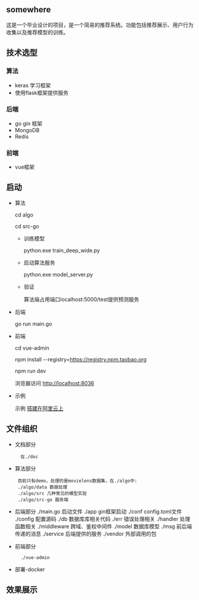 ## somewhere

这是一个毕业设计的项目，是一个简易的推荐系统。功能包括推荐展示、用户行为收集以及推荐模型的训练。

## 技术选型

### 算法

- keras 学习框架
- 使用flask框架提供服务

### 后端

- go gin 框架
- MongoDB
- Redis

### 前端

- vue框架

## 启动

- 算法

    cd algo

    cd src-go

    - 训练模型

      python.exe train_deep_wide.py

    - 启动算法服务

      python.exe model_server.py

    - 验证

      算法端占用端口localhost:5000/test提供预测服务

- 后端

    go run main.go

- 前端

    cd vue-admin

    npm install --registry=https://registry.npm.taobao.org

    npm run dev

    浏览器访问 [http://localhost:8036](http://localhost:8036)

- 示例

    示例 [搭建在阿里云上](http://182.92.196.182)


## 文件组织

- 文档部分

        在./doc

- 算法部分

       目前只有demo，处理的是movielens数据集，在./algo中:
       ./algo/data 数据处理
       ./algo/src 几种常见的模型实验
       ./algo/src-go 服务端

- 后端部分
        ./main.go 启动文件
        ./app gin框架启动
        ./conf config.toml文件
        ./config 配置源码
        ./db 数据库库相关代码
        ./err 错误处理相关
        ./handler 处理函数相关
        ./middleware 跨域、鉴权中间件
        ./model 数据库模型
        ./msg 前后端传递的消息
        ./service 后端提供的服务
        ./vendor 外部调用的包

- 前端部分

        ./vue-admin

- 部署-docker

## 效果展示
